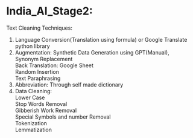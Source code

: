# India_AI_Stage2:
Text Cleaning Techniques:
1. Language Conversion(Translation using formula) or Google Translate python library
2. Augmentation:
	Synthetic Data Generation using GPT(Manual), <br>
	Synonym Replacement <br>
	Back Translation: Google Sheet <br>
	Random Insertion <br>
	Text Paraphrasing <br>
3. Abbreviation: Through self made dictionary <br>
4. Data Cleaning: <br>
	Lower Case <br>
	Stop Words Removal <br>
	Gibberish Work Removal <br>
	Special Symbols and number Removal <br>
	Tokenization <br>
	Lemmatization
